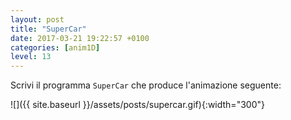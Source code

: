 ```yaml
---
layout: post
title: "SuperCar"
date: 2017-03-21 19:22:57 +0100
categories: [anim1D]
level: 13
---
```


Scrivi il programma `SuperCar` che produce l'animazione seguente:

![]({{ site.baseurl }}/assets/posts/supercar.gif){:width="300"}
